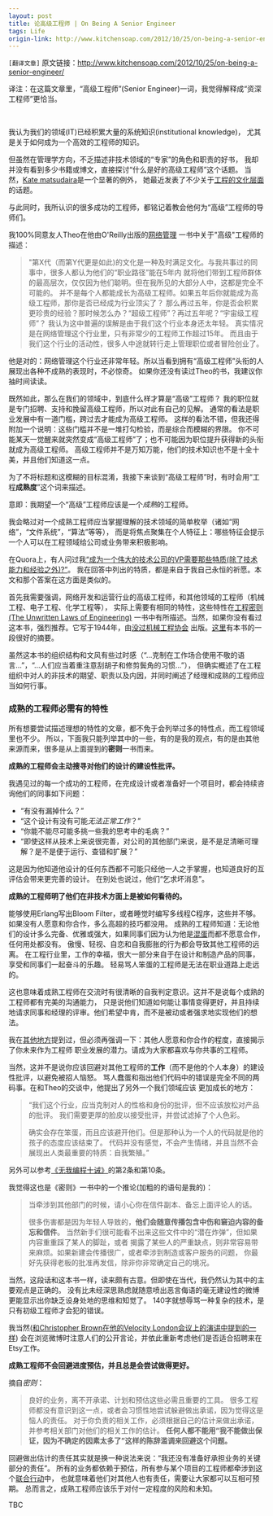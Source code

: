 ```yaml
---
layout: post
title: 论高级工程师 | On Being A Senior Engineer
tags: Life
origin-link: http://www.kitchensoap.com/2012/10/25/on-being-a-senior-engineer/
---
```


`[翻译文章]` 原文链接：<http://www.kitchensoap.com/2012/10/25/on-being-a-senior-engineer/>

译注：在这篇文章里，“高级工程师”(Senior Engineer)一词，我觉得解释成“资深工程师”更恰当。

<br/>

我认为我们的领域(IT)已经积累大量的系统知识(institutional knowledge)，
尤其是关于如何成为一个高效的工程师的知识。

但虽然在管理学方向，不乏描述非技术领域的“专家”的角色和职责的好书，
我却并没有看到多少书籍或博文，直接探讨“什么是好的高级工程师”这个话题。
当然，[Kate matsudaira](http://katemats.com/)是一个显著的例外，
她最近发表了不少关于[工程的文化层面](http://katemats.com/leadership/)的话题。 

与此同时，我所认识的很多成功的工程师，都铭记着教会他何为“高级”工程师的导师们。

我100%同意友人Theo在他由O'Reilly出版的[网络管理](http://www.amazon.com/Web-Operations-Keeping-Data-Time/dp/1449377440)
一书中关于"高级"工程师的描述：

> "第X代（而第Y代更是如此)的文化是一种及时满足文化。与我共事过的同事中，很多人都认为他们的“职业路径”能在5年内
> 就将他们带到工程师群体的最高层次，仅仅因为他们聪明。但在我所见的大部分人中，这都是完全不可能的。
> 并不是每个人都能成长为高级工程师。如果五年后你就能成为高级工程师，那你是否已经成为行业顶尖了？
> 那么再过五年，你是否会积累更珍贵的经验？那时候怎么办？“超级工程师”？再过五年呢？“宇宙级工程师”？
> 我认为这中普遍的误解是由于我们这个行业本身还太年轻。
> 真实情况是在网络管理这个行业里，只有非常少的工程师工作超过15年。
> 而且由于我们这个行业的活动性，很多人中途就转行走上管理职位或者冒险创业了。

他是对的：网络管理这个行业还非常年轻。所以当看到拥有“高级工程师”头衔的人展现出各种不成熟的表现时，不必惊奇。
如果你还没有读过Theo的书，我建议你抽时间读读。


既然如此，那么在我们的领域中，到底什么样才算是“高级”工程师？ 
我的职位就是专门招聘、支持和挽留高级工程师，所以对此有自己的见解。
通常的看法是职业发展中有一道门槛，跨过去才能成为高级工程师。
这样的看法不错，但我还得附加一个说明：这些门槛并不是一堆打勾检验，而是综合而模糊的界限。
你不可能某天一觉醒来就突然变成“高级工程师”了；也不可能因为职位提升获得新的头衔就成为高级工程师。
高级工程师并不是万知万能，他们的技术知识也不是十全十美，并且他们知道这一点。

为了不将标题和这模糊的目标混淆，我接下来谈到“高级工程师”时，有时会用“工程**成熟度**”这个词来描述。

意即：我期望一个“高级”工程师应该是一个*成熟*的工程师。

我会略过对一个成熟工程师应当掌握理解的技术领域的简单枚举（诸如“网络”，“文件系统”，“算法”等等），
而是将焦点聚集在个人特征上：哪些特征会提示一个人可以在工程领域给公司或业务带来积极影响。


在Quora上，有人问过我[“成为一个伟大的技术公司的VP需要那些特质(除了技术能力和经验之外)?”](http://www.quora.com/John-Allspaw-What-are-the-attributes-other-than-technical-ability-experience-that-make-a-great-VP-of-Technical-Operations)。
我在回答中列出的特质，都是来自于我自己永恒的祈愿。本文和那个答案在这方面是类似的。

首先我需要强调，网络开发和运营行业的高级工程师，和其他领域的工程师（机械工程、电子工程、化学工程等），
实际上需要有相同的特性，这些特性在[工程密则(The Unwritten Laws of Engineering)](http://www.amazon.com/Unwritten-Laws-Engineering-Revised-Updated/dp/0791801624)
一书中有所描述。当然，如果你没有看过这本书，强烈推荐。它写于1944年，由[没过机械工程协会](http://www.asme.org/)
出版。[这里](http://www.kitchensoap.com/2012/08/07/human-factors-and-web-engineerings-intersection/)有本书的一段很好的摘要。

虽然这本书的组织结构和文风有些过时感（“...克制在工作场合使用不敬的语言...”，“...人们应当着重注意刮胡子和修剪鬓角的习惯...”），
但确实概述了在工程组织中对人的非技术的期望、职责以及内因，并同时阐述了经理和成熟的工程师应当如何行事。


### 成熟的工程师必需有的特性

所有想要尝试描述理想的特性的文章，都不免于会列举过多的特性点，而工程领域里也不少。
所以，下面我只能列举其中的一些，有的是我的观点，有的是由其他来源而来，很多是从上面提到的**密则**一书而来。

**成熟的工程师会主动搜寻对他们的设计的建设性批评。**

我遇见过的每一个成功的工程师，在完成设计或者准备好一个项目时，都会持续咨询他们的同事如下问题：

- “有没有漏掉什么？”
- “这个设计有没有可能*无法正常工作*？”
- “你能不能尽可能多挑一些我的思考中的毛病？”
- “即使这样从技术上来说很完善，对公司的其他部门来说，是不是足清晰可理解？是不是便于运行、查错和扩展？”

这是因为他知道他设计的任何东西都不可能只经他一人之手掌握，也知道良好的互评估会带来更完善的设计。
在别处也说过，他们“乞求坏消息”。

**成熟的工程师明了他们在非技术方面上是被如何看待的。**

能够使用Erlang写出Bloom Filter，或者睡觉时编写多线程C程序，这些并不够。如果没有人愿意和你合作，多么高超的技巧都没用。
成熟的工程师知道：无论他们的设计多么完备、优雅或强大，如果同事们因为认为他是[混蛋](http://www.amazon.com/The-Asshole-Rule-Civilized-Workplace/dp/0446526568)而都不愿意合作，任何用处都没有。
傲慢、轻视、自恋和自我膨胀的行为都会导致其他工程师的远离。
在工程行业里，工作的幸福，很大一部分来自于在设计和制造产品的同事，享受和同事们一起奋斗的乐趣。
轻易骂人笨蛋的工程师是无法在职业道路上走远的。

这也意味着成熟工程师在交流时有很清晰的自我判定意识。这并不是说每个成熟的工程师都有完美的沟通能力，
只是说他们知道如何能让事情变得更好，并且持续地请求同事和经理的评审。他们希望中肯，而不是被动或者强求地实现他们的想法。

我在[其他地方]()提到过，但必须再强调一下：其他人愿意和你合作的程度，直接揭示了你未来作为工程师
职业发展的潜力。请成为大家都喜欢与你共事的工程师。

当然，这并不是说你应该回避对其他工程师的**工作**（而不是他的个人本身）的建设性批评，以避免被招人恼怒。
骂人蠢蛋和指出他们代码中的错误是完全不同的两码事。在和Theo的交谈中，他提出了另外一个我们领域应该
更加成长的地方：

>  “我们这个行业，应当克制对人的性格和身份的批评，但不应该放松对产品的批评。
>  我们需要更厚的脸皮以接受批评，并尝试滤掉了个人色彩。
>
>  确实会存在笨蛋，而且应该避开他们。但是那种认为一个人的代码就是他的孩子的态度应该结束了。
>  代码并没有感觉，不会产生情绪，并且当然不会展现出人类最重要的特质：自我繁殖。”


另外可以参考[《无我编程十诫》](http://www.codinghorror.com/blog/2006/05/the-ten-commandments-of-egoless-programming.html)的第2条和第10条。

我觉得这也是《密则》一书中的一个推论(加粗的的语句是我的)：

>  当牵涉到其他部门的时候，请小心你在信件副本、备忘上面评论人的话。
>
>  很多伤害都是因为年轻人导致的，**他们会随意传播包含中伤和窘迫内容的备忘和信件**。
>  当然新手们很可能看不出来这些文件中的“潜在炸弹”，但如果内容重重踩了某人的脚趾，或者
>  揭露了某些人的严重缺点，则非常容易带来麻烦。如果新建会传播很广，或者牵涉到制造或客户服务的问题，
>  你最好先获得老板的批准再发信，除非你非常确定自己的境况。

当然，这段话和这本书一样，读来颇有古意。但即使在当代，我仍然认为其中的主要观点是正确的。
没有比未经深思熟虑就随意喷出恶言侮语的毫无建设性的微博更能显示出你缺乏设身处地的思维和知觉了。
140字就想辱骂一种复杂的技术，是只有初级工程师才会犯的错误。


我当然([和Christopher Brown在他的Velocity London会议上的演讲中提到的一样](http://www.youtube.com/watch?v=veumR8l07uc))
会在浏览微博时注意人们的公开言论，并依此重新考虑他们是否适合招聘来在Etsy工作。


**成熟工程师不会回避进度预估，并且总是会尝试做得更好。**


摘自*密则*：

> 良好的业务，离不开承诺、计划和预估这些必需且重要的工具。
> 很多工程师都没有意识到这一点，或者会习惯性地尝试躲避做出承诺，因为觉得这是恼人的责任。
> 对于你负责的相关工作，必须根据自己的估计来做出承诺，并参考相关部门对他们的相关工作的估计。
> **任何人都不能用“我不能做出保证，因为不确定的因素太多了”这样的陈辞滥调来回避这个问题。**

回避做出估计的责任其实就是换一种说法来说：“我还没有准备好承担业务的关键部分的责任”。
所有的业务都依赖于预估，所有参与某个项目的工程师都牵涉到这个[联合行动](http://www.kitchensoap.com/2012/03/30/the-devils-in-the-details/)中，
也就意味着他们对其他人也有责任，需要让大家都可以互相可预期。
总而言之，成熟工程师应该乐于对付一定程度的风险和未知。


TBC







